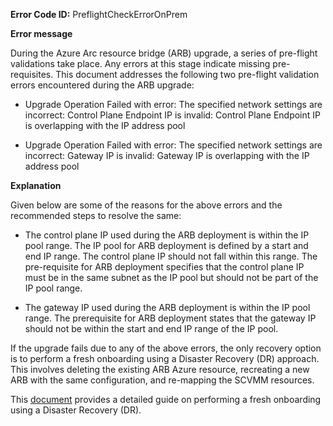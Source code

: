**Error Code ID:** PreflightCheckErrorOnPrem

**Error message**

 During the Azure Arc resource bridge (ARB) upgrade, a series of pre-flight validations take place. Any errors at this stage indicate missing pre-requisites. This document addresses the following two pre-flight validation errors encountered during the ARB upgrade: 

 - Upgrade Operation Failed with error: The specified network settings are incorrect: Control Plane Endpoint IP is invalid: Control Plane Endpoint IP is overlapping with the IP address pool

 - Upgrade Operation Failed with error: The specified network settings are incorrect: Gateway IP is invalid: Gateway IP is overlapping with the IP address pool

**Explanation**

Given below are some of the reasons for the above errors and the recommended steps to resolve the same:

- The control plane IP used during the ARB deployment is within the IP pool range. The IP pool for ARB deployment is defined by a start and end IP range. The control plane IP should not fall within this range. The pre-requisite for ARB deployment specifies that the control plane IP must be in the same subnet as the IP pool but should not be part of the IP pool range. 

- The gateway IP used during the ARB deployment is within the IP pool range. The prerequisite for ARB deployment states that the gateway IP should not be within the start and end IP range of the IP pool.

If the upgrade fails due to any of the above errors, the only recovery option is to perform a fresh onboarding using a Disaster Recovery (DR) approach. This involves deleting the existing ARB Azure resource, recreating a new ARB with the same configuration, and re-mapping the SCVMM resources.

This [document](https://learn.microsoft.com/en-us/azure/azure-arc/system-center-virtual-machine-manager/disaster-recovery) provides a detailed guide on performing a fresh onboarding using a Disaster Recovery (DR).
